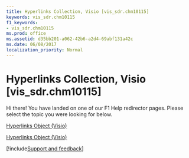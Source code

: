 ```yaml
---
title: Hyperlinks Collection, Visio [vis_sdr.chm10115]
keywords: vis_sdr.chm10115
f1_keywords:
- vis_sdr.chm10115
ms.prod: office
ms.assetid: d35bb201-a062-42b6-a2d4-69abf131a42c
ms.date: 06/08/2017
localization_priority: Normal
---
```



# Hyperlinks Collection, Visio [vis_sdr.chm10115]

Hi there! You have landed on one of our F1 Help redirector pages. Please select the topic you were looking for below.

[Hyperlinks Object (Visio)](https://msdn.microsoft.com/library/7365511f-d689-772a-e42c-d3efbcf51d0b%28Office.15%29.aspx)

[Hyperlinks Object (Visio)](https://msdn.microsoft.com/library/3f0dc6d6-ecd0-9e9f-a2e1-e3b63f44d8f2.aspx)

[!include[Support and feedback](~/includes/feedback-boilerplate.md)]